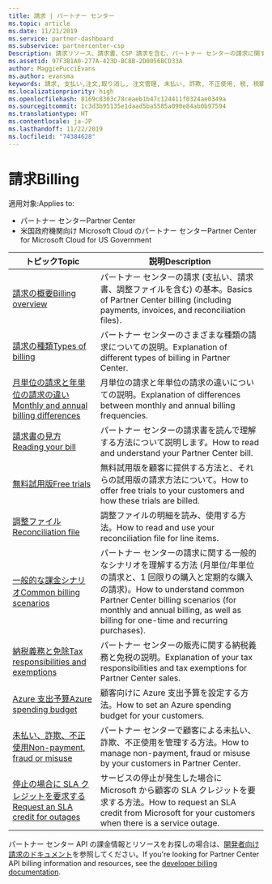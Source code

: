 ```yaml
---
title: 請求 | パートナー センター
ms.topic: article
ms.date: 11/21/2019
ms.service: partner-dashboard
ms.subservice: partnercenter-csp
Description: 請求リソース、請求書、CSP 請求を含む、パートナー センターの請求に関するトピック。
ms.assetid: 97F3B1A0-277A-423D-BC8B-2D0056BCD33A
author: MaggiePucciEvans
ms.author: evansma
keywords: 請求, 支払い,注文,取り消し, 注文管理, 未払い, 詐欺, 不正使用, 税, 税額控除, 調整ファイル, 調整用のファイル
ms.localizationpriority: high
ms.openlocfilehash: 8169c8303c78ceaeb1b47c124411f0324ae0349a
ms.sourcegitcommit: 1c3d3b95135e1daad5ba5585a090e84ab0b97594
ms.translationtype: HT
ms.contentlocale: ja-JP
ms.lasthandoff: 11/22/2019
ms.locfileid: "74384628"
---
```

# <a name="billing"></a><span data-ttu-id="36743-104">請求</span><span class="sxs-lookup"><span data-stu-id="36743-104">Billing</span></span>

<span data-ttu-id="36743-105">適用対象:</span><span class="sxs-lookup"><span data-stu-id="36743-105">Applies to:</span></span>

- <span data-ttu-id="36743-106">パートナー センター</span><span class="sxs-lookup"><span data-stu-id="36743-106">Partner Center</span></span>
- <span data-ttu-id="36743-107">米国政府機関向け Microsoft Cloud のパートナー センター</span><span class="sxs-lookup"><span data-stu-id="36743-107">Partner Center for Microsoft Cloud for US Government</span></span>

| <span data-ttu-id="36743-108">トピック</span><span class="sxs-lookup"><span data-stu-id="36743-108">Topic</span></span> | <span data-ttu-id="36743-109">説明</span><span class="sxs-lookup"><span data-stu-id="36743-109">Description</span></span> |
| ----- | ----------- |
| [<span data-ttu-id="36743-110">請求の概要</span><span class="sxs-lookup"><span data-stu-id="36743-110">Billing overview</span></span>](billing-basics.md) | <span data-ttu-id="36743-111">パートナー センターの請求 (支払い、請求書、調整ファイルを含む) の基本。</span><span class="sxs-lookup"><span data-stu-id="36743-111">Basics of Partner Center billing (including payments, invoices, and reconciliation files).</span></span> |
| [<span data-ttu-id="36743-112">請求の種類</span><span class="sxs-lookup"><span data-stu-id="36743-112">Types of billing</span></span>](billing-different-types.md) | <span data-ttu-id="36743-113">パートナー センターのさまざまな種類の請求についての説明。</span><span class="sxs-lookup"><span data-stu-id="36743-113">Explanation of different types of billing in Partner Center.</span></span> |
| [<span data-ttu-id="36743-114">月単位の請求と年単位の請求の違い</span><span class="sxs-lookup"><span data-stu-id="36743-114">Monthly and annual billing differences</span></span>](billing-annual-monthly.md) | <span data-ttu-id="36743-115">月単位の請求と年単位の請求の違いについての説明。</span><span class="sxs-lookup"><span data-stu-id="36743-115">Explanation of differences between monthly and annual billing frequencies.</span></span> |
| [<span data-ttu-id="36743-116">請求書の見方</span><span class="sxs-lookup"><span data-stu-id="36743-116">Reading your bill</span></span>](read-your-bill.md) | <span data-ttu-id="36743-117">パートナー センターの請求書を読んで理解する方法について説明します。</span><span class="sxs-lookup"><span data-stu-id="36743-117">How to read and understand your Partner Center bill.</span></span> |
| [<span data-ttu-id="36743-118">無料試用版</span><span class="sxs-lookup"><span data-stu-id="36743-118">Free trials</span></span>](offer-your-customers-trials-of-microsoft-products.md) | <span data-ttu-id="36743-119">無料試用版を顧客に提供する方法と、それらの試用版の請求方法について。</span><span class="sxs-lookup"><span data-stu-id="36743-119">How to offer free trials to your customers and how these trials are billed.</span></span> |
| [<span data-ttu-id="36743-120">調整ファイル</span><span class="sxs-lookup"><span data-stu-id="36743-120">Reconciliation file</span></span>](use-the-reconciliation-files.md) | <span data-ttu-id="36743-121">調整ファイルの明細を読み、使用する方法。</span><span class="sxs-lookup"><span data-stu-id="36743-121">How to read and use your reconciliation file for line items.</span></span> |
| [<span data-ttu-id="36743-122">一般的な課金シナリオ</span><span class="sxs-lookup"><span data-stu-id="36743-122">Common billing scenarios</span></span>](common-billing-scenarios.md) | <span data-ttu-id="36743-123">パートナー センターの請求に関する一般的なシナリオを理解する方法 (月単位/年単位の請求と、1 回限りの購入と定期的な購入の請求)。</span><span class="sxs-lookup"><span data-stu-id="36743-123">How to understand common Partner Center billing scenarios (for monthly and annual billing, as well as billing for one-time and recurring purchases).</span></span> |
| [<span data-ttu-id="36743-124">納税義務と免除</span><span class="sxs-lookup"><span data-stu-id="36743-124">Tax responsibilities and exemptions</span></span>](tax-and-tax-exemptions.md) | <span data-ttu-id="36743-125">パートナー センターの販売に関する納税義務と免税の説明。</span><span class="sxs-lookup"><span data-stu-id="36743-125">Explanation of your tax responsibilities and tax exemptions for Partner Center sales.</span></span> |
| [<span data-ttu-id="36743-126">Azure 支出予算</span><span class="sxs-lookup"><span data-stu-id="36743-126">Azure spending budget</span></span>](set-an-azure-spending-budget-for-your-customers.md) | <span data-ttu-id="36743-127">顧客向けに Azure 支出予算を設定する方法。</span><span class="sxs-lookup"><span data-stu-id="36743-127">How to set an Azure spending budget for your customers.</span></span> |
| [<span data-ttu-id="36743-128">未払い、詐欺、不正使用</span><span class="sxs-lookup"><span data-stu-id="36743-128">Non-payment, fraud or misuse</span></span>](non-payment--fraud--or-misuse.md) | <span data-ttu-id="36743-129">パートナー センターで顧客による未払い、詐欺、不正使用を管理する方法。</span><span class="sxs-lookup"><span data-stu-id="36743-129">How to manage non-payment, fraud or misuse by your customers in Partner Center.</span></span> |
| [<span data-ttu-id="36743-130">停止の場合に SLA クレジットを要求する</span><span class="sxs-lookup"><span data-stu-id="36743-130">Request an SLA credit for outages</span></span>](request-credit.md) | <span data-ttu-id="36743-131">サービスの停止が発生した場合に Microsoft から顧客の SLA クレジットを要求する方法。</span><span class="sxs-lookup"><span data-stu-id="36743-131">How to request an SLA credit from Microsoft for your customers when there is a service outage.</span></span> |

<span data-ttu-id="36743-132">パートナー センター API の課金情報とリソースをお探しの場合は、[開発者向け請求のドキュメント](https://docs.microsoft.com/partner-center/develop/manage-billing)を参照してください。</span><span class="sxs-lookup"><span data-stu-id="36743-132">If you're looking for Partner Center API billing information and resources, see the [developer billing documentation](https://docs.microsoft.com/partner-center/develop/manage-billing).</span></span>
